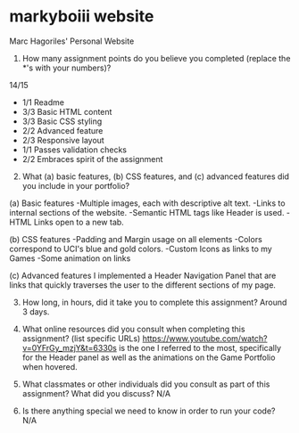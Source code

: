 # markyboiii website
 Marc Hagoriles' Personal Website

 1. How many assignment points do you believe you completed (replace the *'s with your numbers)?

14/15
- 1/1 Readme
- 3/3 Basic HTML content
- 3/3 Basic CSS styling
- 2/2 Advanced feature
- 2/3 Responsive layout
- 1/1 Passes validation checks
- 2/2 Embraces spirit of the assignment

2. What (a) basic features, (b) CSS features, and (c) advanced features did you include in your portfolio?

(a) Basic features
-Multiple images, each with descriptive alt text.
-Links to internal sections of the website.
-Semantic HTML tags like Header is used.
-HTML Links open to a new tab.


(b) CSS features
-Padding and Margin usage on all elements
-Colors correspond to UCI's blue and gold colors.
-Custom Icons as links to my Games
-Some animation on links


(c) Advanced features
I implemented a Header Navigation Panel that are links that quickly traverses the user to the different sections of my page.


3. How long, in hours, did it take you to complete this assignment?
Around 3 days.


4. What online resources did you consult when completing this assignment? (list specific URLs)
https://www.youtube.com/watch?v=0YFrGy_mzjY&t=6330s is the one I referred to the most, specifically for the Header panel as well as the animations on the Game Portfolio when hovered.


5. What classmates or other individuals did you consult as part of this assignment? What did you discuss?
N/A

6. Is there anything special we need to know in order to run your code?
N/A